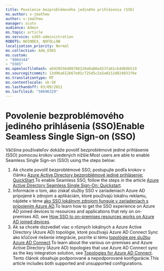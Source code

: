 ```yaml
---
title: Povolenie bezproblémového jediného prihlásenia (SSO)
ms.author: v-jmathew
author: v-jmathew
manager: scotv
audience: Admin
ms.topic: article
ms.service: o365-administration
ROBOTS: NOINDEX, NOFOLLOW
localization_priority: Normal
ms.collection: Adm_O365
ms.custom:
- "9004344"
- "9385"
ms.openlocfilehash: eb920556d08706220a0a86e453fab1cb4db9b519
ms.sourcegitcommit: 13d96a612b67e01c725d5c2a5a0212d824031f6e
ms.translationtype: MT
ms.contentlocale: sk-SK
ms.lasthandoff: 03/09/2021
ms.locfileid: "50696329"
---
```

# <a name="enable-seamless-single-sign-on-sso"></a><span data-ttu-id="efa2d-102">Povolenie bezproblémového jediného prihlásenia (SSO)</span><span class="sxs-lookup"><span data-stu-id="efa2d-102">Enable Seamless Single Sign-on (SSO)</span></span>

<span data-ttu-id="efa2d-103">Väčšina používateľov dokáže povoliť bezproblémové jediné prihlásenie (SSO) pomocou krokov uvedených nižšie:</span><span class="sxs-lookup"><span data-stu-id="efa2d-103">Most users are able to enable Seamless Single Sign-on (SSO) using the steps below:</span></span>

1. <span data-ttu-id="efa2d-104">Ak chcete povoliť bezproblémové SSO, postupujte podľa krokov v článku [Azure Active Directory bezproblémové jediné prihlásenie: QuickStart](https://docs.microsoft.com/azure/active-directory/hybrid/how-to-connect-sso-quick-start).</span><span class="sxs-lookup"><span data-stu-id="efa2d-104">To enable Seamless SSO, follow the steps in the article [Azure Active Directory Seamless Single Sign-On: Quickstart](https://docs.microsoft.com/azure/active-directory/hybrid/how-to-connect-sso-quick-start).</span></span>
2. <span data-ttu-id="efa2d-105">Informácie o tom, ako získať služby SSO v zariadeniach Azure AD pripojené k zdrojom a aplikáciám, ktoré používajú lokálnu reklamu, nájdete v téme [ako SSO lokálnym zdrojom funguje v zariadeniach s pripojením Azure AD](https://docs.microsoft.com/azure/active-directory/devices/azuread-join-sso).</span><span class="sxs-lookup"><span data-stu-id="efa2d-105">To learn how to get the SSO experience on Azure AD joined devices to resources and applications that rely on on-premises AD, see [How SSO to on-premises resources works on Azure AD joined devices](https://docs.microsoft.com/azure/active-directory/devices/azuread-join-sso).</span></span>
3. <span data-ttu-id="efa2d-106">Ak sa chcete dozvedieť viac o rôznych lokálnych a Azure Active Directory (Azure AD) topológie, ktoré používajú Azure AD Connect Sync ako kľúčové riešenie integrácie, pozrite si tému [topológie pre službu Azure AD Connect](https://docs.microsoft.com/azure/active-directory/hybrid/plan-connect-topologies).</span><span class="sxs-lookup"><span data-stu-id="efa2d-106">To learn about the various on-premises and Azure Active Directory (Azure AD) topologies that use Azure AD Connect sync as the key integration solution, see [Topologies for Azure AD Connect](https://docs.microsoft.com/azure/active-directory/hybrid/plan-connect-topologies).</span></span> <span data-ttu-id="efa2d-107">Tento článok obsahuje podporované a nepodporované konfigurácie.</span><span class="sxs-lookup"><span data-stu-id="efa2d-107">This article includes both supported and unsupported configurations.</span></span>
